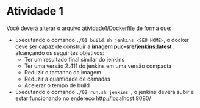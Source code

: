 # Atividade 1

Você deverá alterar o arquivo atividade1/Dockerfile de forma que:

* Executando o comando `./01_build.sh jenkins <SEU_NOME>`, o docker deve ser capaz de construir a **imagem puc-sre/jenkins:latest** , alcançando os seguintes objetivos:
    *   Ter um resultado final similar do jenkins
    *   Ter uma versão 2.411 do jenkins em uma versão compacta
    *   Reduzir o tamanho da imagem
    *   Reduzir a quantidade de camadas
    *   Acelerar o tempo de build
* Executando o comando `./02_run.sh jenkins `, o jenkins deverá subir e estar funcionando no endereço http://localhost:8080/

